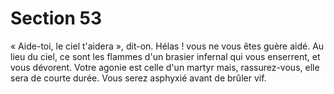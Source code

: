 # Section 53

« Aide-toi, le ciel t'aidera », dit-on. Hélas ! vous ne vous êtes guère aidé. Au lieu du ciel, ce sont les flammes d'un brasier infernal qui vous enserrent, et vous dévorent. Votre agonie est celle d'un martyr mais, rassurez-vous, elle sera de courte durée. Vous serez asphyxié avant de brûler vif.